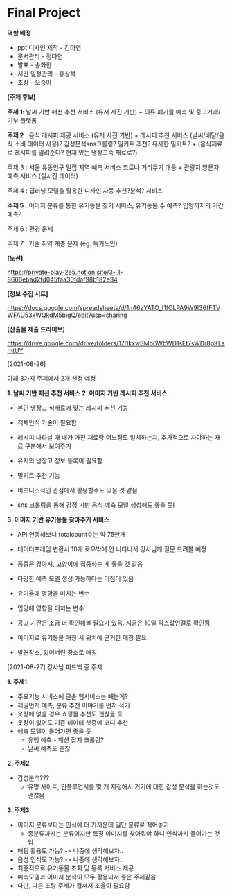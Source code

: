 # Final Project

**역할 배정**

- ppt 디자인 제작 - 김아영
- 문서관리 - 정다연
- 발표 - 송좌한
- 시간 일정관리 - 홍상석
- 조장 - 오승아



**[주제 후보]**

**주제 1**: 날씨 기반 패션 추천 서비스 (유저 사진 기반) + 의류 폐기물 예측 및 중고거래/기부 플랫폼

**주제 2** : 음식 레시피 제공 서비스 (유저 사진 기반) + 레시피 추천 서비스 (날씨/배달/음식 소비 데이터 사용)? 감성분석sns크롤링? 밀키트 추천? 유사한 밀키트? + (음식재료로 레시피를 알려준다? 현재 있는 냉장고속 재료로?)

주제 3 : 서울 유동인구 밀집 지역 예측 서비스 코로나 거리두기 대응 + 관광지 방문자 예측 서비스 (실시간 데이터) 

주제 4 : 딥러닝 모델을 활용한 디자인 자동 추천?분석? 서비스

**주제 5** : 이미지 분류를 통한 유기동물 찾기 서비스, 유기동물 수 예측? 입양까지의 기간 예측?

주제 6 : 환경 문제

주제 7 : 기술 취약 계층 문제 (eg. 독거노인)



**[노션]**

https://private-play-2e5.notion.site/3-_1-8666ebad2fd045faa30fdaf98b182e34



**[정보 수집 시트]**

https://docs.google.com/spreadsheets/d/1n46zYATO_I1fCLPA9W9I36fFTVWFAU53xWQkdM5bigQ/edit?usp=sharing



**[산출물 제출 드라이브]**

https://drive.google.com/drive/folders/17l1kxwSMb6WbWD1sEt7sWDr8pKLsmtUY



[2021-08-26]

아래 3가지 주제에서 2개 선정 예정

**1. 날씨 기반 패션 추천 서비스**
**2. 이미지 기반 레시피 추천 서비스**

- 본인 냉장고 식재료에 맞는 레시피 추천 기능

- 객체인식 기술이 필요함

- 레시피 나타날 때 내가 가진 재료랑 어느정도 일치하는지, 추가적으로 사야하는 재료 구분해서 보여주기

- 유저의 냉장고 정보 등록이 필요함

- 밀키트 추천 기능

- 비즈니스적인 관점에서 활용할수도 있을 것 같음

- sns 크롤링을 통해 감정 기반 음식 예측 모델 생성해도 좋을 듯!

**3. 이미지 기반 유기동물 찾아주기 서비스**

- API 연동해보니 totalcount수는 약 75만개

- 데이터프레임 변환시 10개 로우밖에 안 나타나서 강사님께 질문 드려볼 예정

- 품종은 강아지, 고양이에 집중하는 게 좋을 것 같음
- 다양한 예측 모델 생성 가능하다는 이점이 있음

- 유기율에 영향을 미치는 변수
- 입양에 영향을 미치는 변수

- 공고 기간은 조금 더 확인해볼 필요가 있음. 지금은 10일 픽스값인걸로 확인됨

- 이미지로 유기동물 매칭 시 위치에 근거한 매칭 필요

- 발견장소, 잃어버린 장소로 매칭



[2021-08-27] 강사님 피드백 중 주제

**1. 주제1**

- 주요기능 서비스에 단순 웹서비스는 빼는게?
- 제일먼저 예측, 분류 추천 이야기를 먼저 적기
- 옷장에 없을 경우 쇼핑몰 추천도 괜찮을 듯
- 옷장이 없어도 기존 데이터 셋중에 코디 추천
- 예측 모델이 들어가면 좋을 듯
  - 유행 예측 - 패션 잡지 크롤링?
  - 날씨 예측도 괜찮

**2. 주제2**

- 감성분석???
  - 유명 사이트, 인플루언서를 몇 개 지정해서 거기에 대한 감성 분석을 하는것도 괜찮음

**3. 주제3**

- 이미지 분류보다는 인식에 더 가까운데 일단 분류로 적어놓기
  - 종분류까지는 분류이지만 특정 이미지를 찾아줘야 하니 인식까지 들어가는 것임
- 매핑 활용도 가능? -> 나중에 생각해보자..
- 음성 인식도 가능? -> 나중에 생각해보자..
- 최종적으로 유기동물 조회 및 등록 서비스 제공
- 예측모델과 이미지 분석이 모두 활용되서 좋은 주제같음
- 다만, 다른 조랑 주제가 겹쳐서 조율이 필요함

